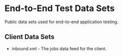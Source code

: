 # End-to-End Test Data Sets
Public data sets used for end-to-end application testing.

## Client Data Sets
- inbound.xml - The jobs data feed for the client.
